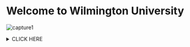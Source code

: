 # Welcome to Wilmington University

![capture1](https://user-images.githubusercontent.com/44885441/48521130-2ff67780-e841-11e8-8efa-807518dbd66f.PNG)

<details>
<summary>CLICK HERE</summary>


<details>
<summary>Heading</summary>
<ul>
<li> THIS ARE THE CLASSES </li>
<ul>

<li> INFORMATION ASSURANCE</li>
</ul>
<li> THIS IS WHERE I WILL PUT DECSRIPTION</li>
</ul>
</details>

| Tables   |      Are      |  Cool |
|----------|:-------------:|------:|
| col 1 is |  left-aligned | $1600 |
| col 2 is |    centered   |   $12 |
| col 3 is | right-aligned |    $1 |

<details>
<summary>Heading</summary>
<ul>
<li> THIS ARE THE CLASSES </li>
<ul>

<li> INFORMATION ASSURANCE</li>
</ul>
<li> THIS IS WHERE I WILL PUT DECSRIPTION</li>
</ul>
</details>

| Tables   |      Are      |  Cool |
|----------|:-------------:|------:|
| col 1 is |  left-aligned | $1600 |
| col 2 is |    centered   |   $12 |
| col 3 is | right-aligned |    $1 |
</details>

